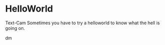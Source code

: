 # HelloWorld
Text-Cam
Sometimes you have to try a helloworld to know what the hell is going on.

dm

